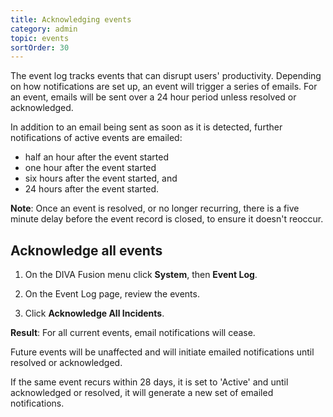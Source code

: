 ```yaml
---
title: Acknowledging events
category: admin
topic: events
sortOrder: 30
---
```


The event log tracks events that can disrupt users' productivity. Depending on how notifications are set up, an event will trigger a series of emails. For an event, emails will be sent over a 24 hour period unless resolved or acknowledged.

In addition to an email being sent as soon as it is detected, further notifications of active events are emailed:

- half an hour after the event started
- one hour after the event started
- six hours after the event started, and
- 24 hours after the event started.

<p class="note">
  <strong>Note</strong>:
  Once an event is resolved, or no longer recurring, there is a five minute delay before the event record is closed, to ensure it doesn't reoccur.
</p>


## Acknowledge all events

1. On the DIVA Fusion menu click **System**, then **Event Log**.

2. On the Event Log page, review the events.

3. Click **Acknowledge All Incidents**.

<p class="tip tip--result">
  <strong>Result</strong>:
  For all current events, email notifications will cease.
</p>

Future events will be unaffected and will initiate emailed notifications until resolved or acknowledged.

If the same event recurs within 28 days, it is set to 'Active' and until acknowledged or resolved, it will generate a new set of emailed notifications.
